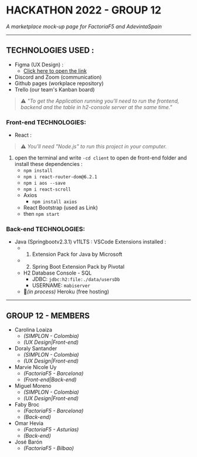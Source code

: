 # HACKATHON 2022 - GROUP 12 
 _A marketplace mock-up page for FactoriaF5 and AdevintaSpain_ 
- - - -
## TECHNOLOGIES USED :
- Figma (UX Design) :
    - [Click here to open the link](https://www.figma.com/file/pENNcuM5FWjmTFRUWvjRbN/BeNatural?node-id=0%3A1)
- Discord and Zoom (communication)
- Github pages (workplace repository)
- Trello (our team's Kanban board)

 > ⚠️ _"To get the Application running you'll need to run the frontend, backend and the table in h2-console server at the same time."_
### Front-end TECHNOLOGIES:
-  React : 
 > ⚠️ _You'll need _"Node.js"_ to run this project in your computer._ 
 1. open the terminal and write `-cd client` to open de front-end folder and install these dependencies  :   
    - `npm install`
    - `npm i react-router-dom@6.2.1`
    - `npm i aos --save`
    - `npm i react-scroll`
    - Axios
      -  `npm install axios`  
    - React Bootstrap (used as Link)
    - then `npm start`
### Back-end TECHNOLOGIES:
- Java (Springbootv2.3.1) v11LTS :
   VSCode Extensions installed :   
    - 1. Extension Pack for Java by Microsoft
    - 2.  Spring Boot Extension Pack by Pivotal
    - H2 Database Console - SQL
      - JDBC: `jdbc:h2:file:./data/usersDb` 
      - USERNAME: `mabiserver`
    - 🚧_(in process)_ Heroku (free hosting) 
- - - -
## GROUP 12 - MEMBERS
- Carolina Loaiza
    -  _(SIMPLON - Colombia)_
    -  _(UX Design|Front-end)_
- Doraly Santander 
    -  _(SIMPLON - Colombia)_
    -  _(UX Design|Front-end)_
- Marvie Nicole Uy  
   -  _(FactoriaF5  - Barcelona)_
   -  _(Front-end|Back-end)_
- Miguel Moreno 
   -  _(SIMPLON - Colombia)_
   -   _(UX Design|Front-end)_
- Faby Broc 
    -  _(FactoriaF5 - Barcelona)_
    -  _(Back-end)_
- Omar Hevia 
    - _(FactoriaF5 - Asturías)_
    - _(Back-end)_
- José Barón
    - _(FactoriaF5 - Bilbao)_
